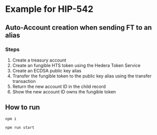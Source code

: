 # Example for HIP-542
## Auto-Account creation when sending FT to an alias
### Steps
1. Create a treasury account
2. Create an fungible HTS token using the Hedera Token Service
3. Create an ECDSA public key alias
4. Transfer the fungible token to the public key alias using the transfer transaction
5. Return the new account ID in the child record
6. Show the new account ID owns the fungible token


## How to run
`npm i`

`npm run start`
